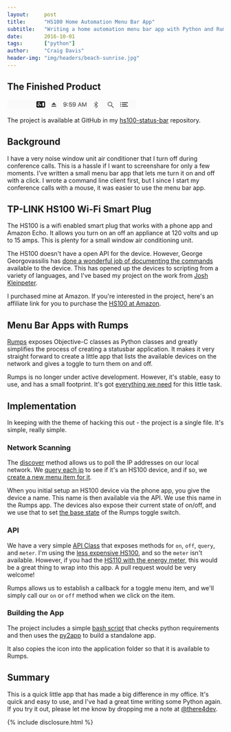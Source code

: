```yaml
---
layout:     post
title:      "HS100 Home Automation Menu Bar App"
subtitle:   "Writing a home automation menu bar app with Python and Rumps"
date:       2016-10-01
tags:       ["python"]
author:     "Craig Davis"
header-img: "img/headers/beach-sunrise.jpg"
---
```


## The Finished Product
![hs100 app](https://raw.githubusercontent.com/craig-davis/hs100-status-bar/master/docs/screenshot.png)

The project is available at GitHub in my [hs100-status-bar][github] repository.

## Background
I have a very noise window unit air conditioner that I turn off during conference calls. This is a hassle if I want to screenshare for only a few moments. I've written a small menu bar app that lets me turn it on and off with a click. I wrote a command line client first, but I since I start my conference calls with a mouse, it was easier to use the menu bar app.

## TP-LINK HS100 Wi-Fi Smart Plug
The HS100 is a wifi enabled smart plug that works with a phone app and Amazon Echo. It allows you turn on an off an appliance at 120 volts and up to 15 amps. This is plenty for a small window air conditioning unit.

The HS100 doesn't have a open API for the device. However, George Georgovassilis has [done a wonderful job of documenting the commands][reverse] available to the device. This has opened up the devices to scripting from a variety of languages, and I've based my project on the work from [Josh Kleinpeter][j05h].

I purchased mine at Amazon. If you're interested in the project, here's an affiliate link for you to purchase the [HS100 at Amazon][amazon].

## Menu Bar Apps with Rumps
[Rumps][rumps] exposes Objective-C classes as Python classes and greatly simplifies the process of creating a statusbar application. It makes it very straight forward to create a little app that lists the available devices on the network and gives a toggle to turn them on and off.

Rumps is no longer under active development. However, it's stable, easy to use, and has a small footprint. It's got [everything we need][rumps-examples] for this little task.

## Implementation

In keeping with the theme of hacking this out - the project is a single file. It's simple, really simple.

### Network Scanning
The [discover][discover] method allows us to poll the IP addresses on our local network. We [query each ip](https://github.com/craig-davis/hs100-status-bar/blob/master/ac_control.py#L19) to see if it's an HS100 device, and if so, we [create a new menu item for it](https://github.com/craig-davis/hs100-status-bar/blob/master/ac_control.py#L34-L36). 

When you initial setup an HS100 device via the phone app, you give the device a name. This name is then available via the API. We use this name in the Rumps app. The devices also expose their current state of on/off, and we use that to set [the base state](https://github.com/craig-davis/hs100-status-bar/blob/master/ac_control.py#L35) of the Rumps toggle switch.

### API
We have a very simple [API Class](https://github.com/craig-davis/hs100-status-bar/blob/master/ac_control.py#L48) that exposes methods for `on`, `off`, `query`, and `meter`. I'm using the [less expensive HS100][amazon], and so the `meter` isn't available. However, if you had the [HS110 with the energy meter][hs110], this would be a great thing to wrap into this app. A pull request would be very welcome!

Rumps allows us to establish a callback for a toggle menu item, and we'll simply call our `on` or `off` method when we click on the item.

### Building the App
The project includes a simple [bash script](https://github.com/craig-davis/hs100-status-bar/blob/master/build.sh) that checks python requirements and then uses the [py2app][py2app] to build a standalone app. 

It also copies the icon into the application folder so that it is available to Rumps.

## Summary

This is a quick little app that has made a big difference in my office. It's quick and easy to use, and I've had a great time writing some Python again. If you try it out, please let me know by dropping me a note at [@there4dev][twitter].

[twitter]: https://twitter.com/There4Dev
[py2app]: https://pythonhosted.org/py2app/
[discover]: https://github.com/craig-davis/hs100-status-bar/blob/master/ac_control.py#L126
[reverse]: https://georgovassilis.blogspot.com/2016/05/controlling-tp-link-hs100-wi-fi-smart.html
[j05h]: https://github.com/j05h/hs100
[amazon]: http://amzn.to/2dzZsNu "Amazon affiliate link, please support this blog!"
[hs110]: http://amzn.to/2dFjHNF "Amazon affiliate link, please support this blog!"
[rumps]: https://github.com/jaredks/rumps
[rumps-examples]: https://github.com/jaredks/rumps/tree/master/examples
[github]: https://github.com/craig-davis/hs100-status-bar

{% include disclosure.html %}

